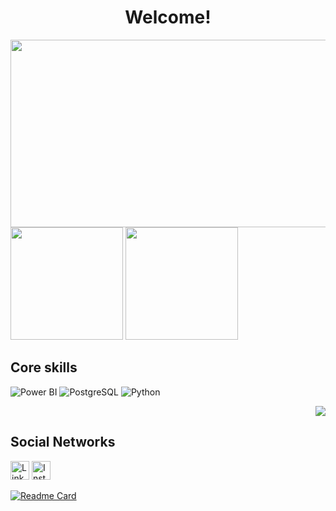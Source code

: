 <h1 align="center">Welcome!</h1>

<p align="center">
<img 
align="left" 
height="300em" 
width="760" 
src="https://user-images.githubusercontent.com/63427036/227615832-2dcada8f-15fe-4279-b8a6-15a365c0ca91.jpg"/  > 

</p>   


<div>
<img height="180em" src="https://github-readme-stats.vercel.app/api?username=f-campos&show_icons=true&theme=tokyonight&include_all_commits=true&count_private=true"/>
<img height="180em" src="https://github-readme-stats.vercel.app/api/top-langs/?username=f-campos&layout=compact&langs_count=16&theme=tokyonight"/>
</div>


## Core skills
![Power BI](https://img.shields.io/badge/PowerBI-F2C811?style=for-the-badge&logo=Power%20BI&logoColor=white) ![PostgreSQL](https://img.shields.io/badge/PostgreSQL-316192?style=for-the-badge&logo=postgresql&logoColor=white) ![Python](https://img.shields.io/badge/Python-FFD43B?style=for-the-badge&logo=python&logoColor=blue)<p align="right"><img alingn="center" src="https://profile-counter.glitch.me/F-Campos/count.svg" /></p>

## Social Networks
[<img src='https://img.shields.io/badge/LinkedIn-0077B5?style=for-the-badge&logo=linkedin&logoColor=white' alt='Linkedin' height='30'>](https://www.linkedin.com/in/fabianodecamposferraz/) [<img src='https://img.shields.io/badge/Instagram-E4405F?style=for-the-badge&logo=instagram&logoColor=white' alt='Instagram' height='30'>](https://www.instagram.com/fabianoferrazz/)



[![Readme Card](https://github-readme-stats.vercel.app/api/pin/?username=f-campos&repo=Bootcamp-Analista-de-Dados-IGTI&theme=tokyonight)](https://github.com/f-campos/Bootcamp-Analista-de-Dados-IGTI)
